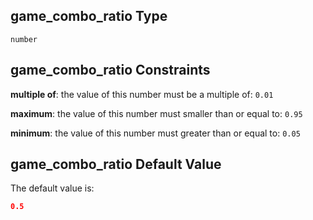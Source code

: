 ## game_combo_ratio Type

`number`

## game_combo_ratio Constraints

**multiple of**: the value of this number must be a multiple of: `0.01`

**maximum**: the value of this number must smaller than or equal to: `0.95`

**minimum**: the value of this number must greater than or equal to: `0.05`

## game_combo_ratio Default Value

The default value is:

```json
0.5
```
